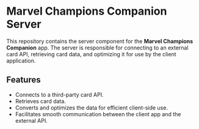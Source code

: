 # Marvel Champions Companion Server

This repository contains the server component for the **Marvel Champions Companion** app. The server is responsible for connecting to an external card API, retrieving card data, and optimizing it for use by the client application.

## Features

- Connects to a third-party card API.
- Retrieves card data.
- Converts and optimizes the data for efficient client-side use.
- Facilitates smooth communication between the client app and the external API.